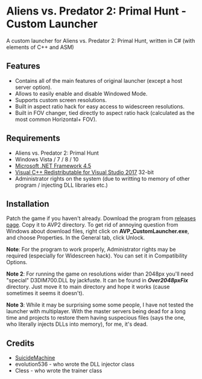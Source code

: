 Aliens vs. Predator 2: Primal Hunt - Custom Launcher
============
A custom launcher for Aliens vs. Predator 2: Primal Hunt, written in C# (with elements of C++ and ASM)

Features
--------
  * Contains all of the main features of original launcher (except a host server option).
  * Allows to easily enable and disable Windowed Mode.
  * Supports custom screen resolutions.
  * Built in aspect ratio hack for easy access to widescreen resolutions.
  * Built in FOV changer, tied directly to aspect ratio hack (calculated as the most common Horizontal+ FOV).
  
Requirements
-------
 * Aliens vs. Predator 2: Primal Hunt
 * Windows Vista / 7 / 8 / 10
 * [Microsoft .NET Framework 4.5](https://www.microsoft.com/en-US/download/details.aspx?id=30653)
 * [Visual C++ Redistributable for Visual Studio 2017](https://support.microsoft.com/en-us/help/2977003/the-latest-supported-visual-c-downloads) 32-bit
 * Administrator rights on the system (due to writting to memory of other program / injecting DLL libraries etc.)
  
Installation
-------
Patch the game if you haven't already. Download the program from [releases page](https://github.com/SuiMachine/AVP2PH-Custom-Launcher/releases). Copy it to AVP2 directory. To get rid of annoying question from Windows about download files, right click on **AVP_CustomLauncher.exe**, and choose Properties. In the General tab, click Unlock. 

**Note**: For the program to work properly, Administrator rights may be required (especially for Widescreen hack). You can set it in Compatibility Options.

**Note 2**: For running the game on resolutions wider than 2048px you'll need "special" D3DIM700.DLL by jackfuste. It can be found in ***Over2048pxFix*** directory. Just move it to main directory and hope it works (cause sometimes it seems it doesn't).

**Note 3**: While it may be surprising some some people, I have not tested the launcher with multiplayer. With the master servers being dead for a long time and projects to restore them having suspecious files (says the one, who literally injects DLLs into memory), for me, it's dead.

Credits
-------
* [SuicideMachine](http://www.twitch.tv/suicidemachine/)
* evolution536 - who wrote the DLL injector class
* Cless - who wrote the trainer class